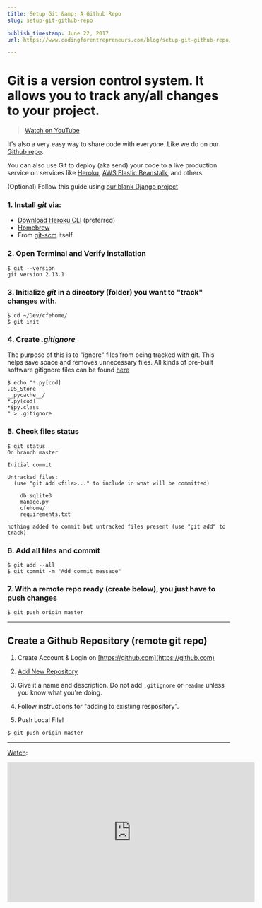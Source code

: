 ```yaml
---
title: Setup Git &amp; A Github Repo
slug: setup-git-github-repo

publish_timestamp: June 22, 2017
url: https://www.codingforentrepreneurs.com/blog/setup-git-github-repo/

---
```



# Git is a version control system. It allows you to track any/all changes to your project.

> [Watch on YouTube](https://youtu.be/dlz6Qyp4ADE)

It's also a very easy way to share code with everyone. Like we do on our [Github repo](https://kirr.co/vf3249).

You can also use Git to deploy (aka send) your code to a live production service on services like [Heroku](https://www.codingforentrepreneurs.com/projects/heroku/), [AWS Elastic Beanstalk](https://www.codingforentrepreneurs.com/projects/elastic-beanstalk/), and others.

(Optional) Follow this guide using [our blank Django project](https://www.codingforentrepreneurs.com/blog/create-a-blank-django-project/)

### 1. Install *git* via:
- [Download Heroku CLI](https://kirr.co/5wd1ay) (preferred)
- [Homebrew](https://kirr.co/qvzmnv)
- From [git-scm](https://git-scm.com/downloads) itself.

### 2. Open Terminal and Verify installation
```
$ git --version
git version 2.13.1
```

### 3. Initialize *git* in a directory (folder) you want to "track" changes with.
```
$ cd ~/Dev/cfehome/
$ git init 
```
### 4. Create *.gitignore*
The purpose of this is to "ignore" files from being tracked with git. This helps save space and removes unnecessary files.  All kinds of pre-built software gitignore files can be found [here](https://kirr.co/4h30b1)
```
$ echo "*.py[cod]
.DS_Store
__pycache__/
*.py[cod]
*$py.class
" > .gitignore
```

### 5. Check files status
```
$ git status
On branch master

Initial commit

Untracked files:
  (use "git add <file>..." to include in what will be committed)

	db.sqlite3
	manage.py
	cfehome/
	requirements.txt

nothing added to commit but untracked files present (use "git add" to track)
```

### 6. Add all files and commit
```
$ git add --all
$ git commit -m "Add commit message"
```

### 7. With a remote repo ready (create below), you just have to push changes
```
$ git push origin master
```


----------
## Create a Github Repository (remote git repo)

1. Create Account & Login on [https://github.com](https://github.com)

2. [Add New Repository](https://github.com/new)

3. Give it a name and description. Do not add `.gitignore` or `readme` unless you know what you're doing.

4. Follow instructions for "adding to existiing respository".

5. Push Local File!
```
$ git push origin master
```

----------
[Watch](https://youtu.be/dlz6Qyp4ADE):
<iframe width="560" height="315" src="https://www.youtube.com/embed/dlz6Qyp4ADE" frameborder="0" allowfullscreen></iframe>
